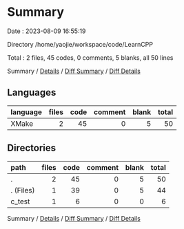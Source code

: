 # Summary

Date : 2023-08-09 16:55:19

Directory /home/yaojie/workspace/code/LearnCPP

Total : 2 files,  45 codes, 0 comments, 5 blanks, all 50 lines

Summary / [Details](details.md) / [Diff Summary](diff.md) / [Diff Details](diff-details.md)

## Languages
| language | files | code | comment | blank | total |
| :--- | ---: | ---: | ---: | ---: | ---: |
| XMake | 2 | 45 | 0 | 5 | 50 |

## Directories
| path | files | code | comment | blank | total |
| :--- | ---: | ---: | ---: | ---: | ---: |
| . | 2 | 45 | 0 | 5 | 50 |
| . (Files) | 1 | 39 | 0 | 5 | 44 |
| c_test | 1 | 6 | 0 | 0 | 6 |

Summary / [Details](details.md) / [Diff Summary](diff.md) / [Diff Details](diff-details.md)